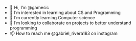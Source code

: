- 👋 Hi, I’m @gamesic
- 👀 I’m interested in learning about CS and Programming 
- 🌱 I’m currently learning Computer science
- 💞️ I’m looking to collaborate on projects to better understand programming 
- 📫 How to reach me @gabriel_rivera183 on instagram
